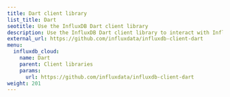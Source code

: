 ```yaml
---
title: Dart client library
list_title: Dart
seotitle: Use the InfluxDB Dart client library
description: Use the InfluxDB Dart client library to interact with InfluxDB.
external_url: https://github.com/influxdata/influxdb-client-dart
menu:
  influxdb_cloud:
    name: Dart
    parent: Client libraries
    params:
      url: https://github.com/influxdata/influxdb-client-dart
weight: 201
---
```

